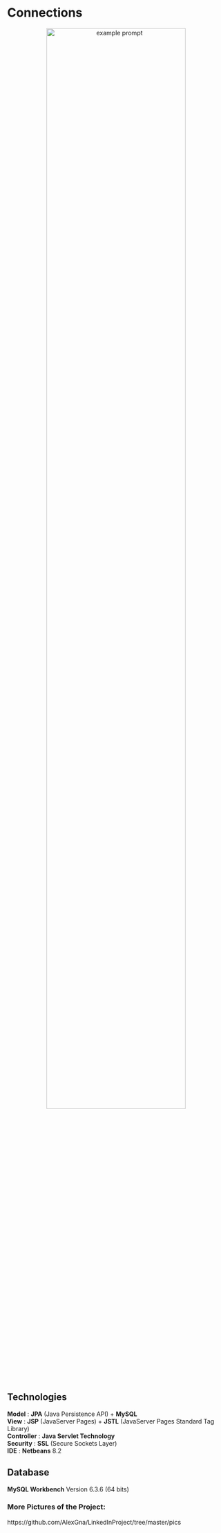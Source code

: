 # Connections

<p align="center"> <img src="https://user-images.githubusercontent.com/44316752/49393551-3ee29280-f73a-11e8-88e2-6326baa4bcdc.gif" alt="example prompt" width="80%" height="80%" /></p>

<h2>Technologies</h2>
<b>Model</b> : <b>JPA</b> (Java Persistence API) + <b>MySQL</b></br>
<b>View</b> : <b>JSP</b> (JavaServer Pages) + <b>JSTL</b> (JavaServer Pages Standard Tag Library)</br>
<b>Controller</b> : <b>Java Servlet Technology</b></br>
<b>Security</b> : <b>SSL</b> (Secure Sockets Layer)</br>
<b>IDE</b> : <b>Netbeans</b> 8.2

<h2> Database </h2>
<b>MySQL Workbench</b> Version 6.3.6 (64 bits)

<h3>More Pictures of the Project:</h3>
https://github.com/AlexGna/LinkedInProject/tree/master/pics

